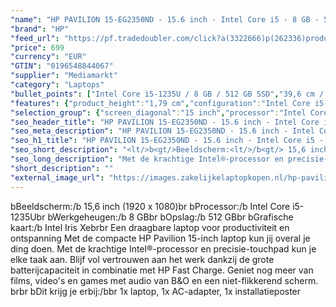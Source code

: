 ```yaml
---
"name": "HP PAVILION 15-EG2350ND - 15.6 inch - Intel Core i5 - 8 GB - 512 GB"
"brand": "HP"
"feed_url": "https://pf.tradedoubler.com/click?a(3322666)p(262336)product(50617-1739445)ttid(3)url(https%3A%2F%2Fwww.mediamarkt.nl%2Fnl%2Fproduct%2F_hp-pavilion-15-eg2350nd-1739445.html%3Futm_source%3Dtradedoubler%26utm_medium%3Daff-comparison%26utm_term%3D1739445)"
"price": 699
"currency": "EUR"
"GTIN": "0196548844067"
"supplier": "Mediamarkt"
"category": "Laptops"
"bullet_points": ["Intel Core i5-1235U / 8 GB / 512 GB SSD","39,6 cm / 15,6 inch","Full HD - 39,6 cm / 15,6 inch","SSD , 512 GB , M.2 via PCIe","1x USB 3.2 Gen 2 (3.1 Gen 2) Type-C, USB Type-C DisplayPort alternatieve modus, USB Power Delivery, USB Sleep-and-Charge, 2x USB 3.2 Gen 1 (3.1 Gen 1) Type-A, 1x HDMI, Combo koptelefoon/microfoon port","Lithium-ion","36.02 cm x 1.79 cm x 23.40 cm / 1.74 kg"]
"features": {"product_height":"1,79 cm","configuration":"Intel Core i5-1235U / 8 GB / 512 GB SSD","battery_type":"Lithium-ion","memory_size":"8 GB","brightness":"250 cd/m²","product_width":"36,02 cm","manufacturer_part_number":"6F7B2EA#ABH","additional_update_information":"Voor zover op de afbeeldingen apps worden getoond, geldt dat MediaMarkt niet kan garanderen dat de apps tijdens de volledige levensduur van het product goed zullen blijven functioneren. Dit hangt af van het beleid van de fabrikant.","min_duration_supported_software_updates":"2 jaar","bluetooth":"Ja","hard_disk_1":"SSD , 512 GB , M.2 via PCIe","scope_of_delivery":"1x laptop, 1x AC-adapter, 1x installatieposter","card_reader":"Nee","charge_time_from_manufacturer":"Snelle oplaadtijd (50%): 45 min","panel_type":"IPS (In-Plane Switching)","touchscreen":"Nee","processor_speed_with_turbo":"4.4 GHz","image_quality":"Full HD","dimensions_weight":"36.02 cm x 1.79 cm x 23.40 cm / 1.74 kg","special_features":"ENERGY STAR","memory_speeds":"3200 MHz","integrated_mike":"Ja","speakers":"Ja","convertibility":"Vast scherm","battery_capacity":"41 Wh","screen_diagonal_inches":"15.6 inch","model_year":"2022","shipping_costs":"0.00","product_manufacturer":"HP","height":"1,79 cm","depth":"23,40 cm","number_of_processor_cores":"10","processor_brand":"Intel®","wlan_standards":"WiFi 6 (802.11AX)","bluetooth_version":"5.2","delivery_time":"1","color":"Zilver","connections":"1x USB 3.2 Gen 2 (3.1 Gen 2) Type-C, USB Type-C DisplayPort alternatieve modus, USB Power Delivery, USB Sleep-and-Charge, 2x USB 3.2 Gen 1 (3.1 Gen 1) Type-A, 1x HDMI, Combo koptelefoon/microfoon port","weight":"1,74 kg","image_ratio":"16:9","ram_configuration":"2 x 4 GB","screen_diagonal_cm":"39,6 cm","product_introduction_date":"2022-03-25","screen_diagonal_cm_inch":"39,6 cm / 15,6 inch","product_type":"Laptop","capacity_of_1_hard_disk":"512 GB","type_of_1_hard_disk":"SSD","processor":"Intel Core i5-1235U","front_camera":"Ja","product_depth":"23,4 cm","resolution":"1920 x 1080","integrated_webcam":"Ja","processor_model":"Core™ i5","update_policy":"Onbekend","total_storage_space_in_gb":"512 GB","wlan":"Ja","ram_type":"DDR4","previous_price":"","warranty_note":"Geen aanvullende garantie-informatie","short_description":"15.6 inch Full HD • Intel Core i5-1235U • 8 GB • 512 GB SSD • Intel Iris Xe Graphics","manufacturer_supported_software_updates":"Ja","total_storage_space":"512 GB"}
"selection_group": {"screen_diagonal":"15 inch","processor":"Intel Core i5","changed_price_past_3_days":false,"product_family":"Pavilion 15"}
"seo_header_title": "HP PAVILION 15-EG2350ND - 15.6 inch - Intel Core i5 - 8 GB - 512 GB"
"seo_meta_description": "HP PAVILION 15-EG2350ND - 15.6 inch - Intel Core i5 - 8 GB - 512 GB"
"seo_h1_title": "HP PAVILION 15-EG2350ND - 15.6 inch - Intel Core i5 - 8 GB - 512 GB"
"seo_short_description": "<lt/>b<gt/>Beeldscherm:<lt/>/b<gt/> 15,6 inch (1920 x 1080)<lt/>br<gt/> <lt/>b<gt/>Processor:<lt/>/b<gt/> Intel Core i5-1235U<lt/>br<gt/> <lt/>b<gt/>Werkgeheugen:<lt/>/b<gt/> 8 GB<lt/>br<gt/> <lt/>b<gt/>Opslag:<lt/>/b<gt/> 512 GB<lt/>br<gt/> <lt/>b<gt/>Grafische kaart:<lt/>/b<gt/> Intel Iris Xe<lt/>br<gt/><lt/>br<gt/> Een draagbare laptop voor productiviteit en ontspanning Met de compacte HP Pavilion 15-inch laptop kun jij overal je ding doen."
"seo_long_description": "Met de krachtige Intel®-processor en precisie-touchpad kun je elke taak aan. Blijf vol vertrouwen aan het werk dankzij de grote batterijcapaciteit in combinatie met HP Fast Charge. Geniet nog meer van films, video's en games met audio van B&O en een niet-flikkerend scherm. <lt/>br<gt/><lt/>br<gt/> <lt/>b<gt/>Dit krijg je erbij:<lt/>/b<gt/><lt/>br<gt/> 1x laptop, 1x AC-adapter, 1x installatieposter"
"short_description": ""
"external_image_url": "https://images.zakelijkelaptopkopen.nl/hp-pavilion-15-eg2350nd-1739445.webp"
---
```


<lt/>b<gt/>Beeldscherm:<lt/>/b<gt/> 15,6 inch (1920 x 1080)<lt/>br<gt/> <lt/>b<gt/>Processor:<lt/>/b<gt/> Intel Core i5-1235U<lt/>br<gt/> <lt/>b<gt/>Werkgeheugen:<lt/>/b<gt/> 8 GB<lt/>br<gt/> <lt/>b<gt/>Opslag:<lt/>/b<gt/> 512 GB<lt/>br<gt/> <lt/>b<gt/>Grafische kaart:<lt/>/b<gt/> Intel Iris Xe<lt/>br<gt/><lt/>br<gt/> Een draagbare laptop voor productiviteit en ontspanning Met de compacte HP Pavilion 15-inch laptop kun jij overal je ding doen. Met de krachtige Intel®-processor en precisie-touchpad kun je elke taak aan. Blijf vol vertrouwen aan het werk dankzij de grote batterijcapaciteit in combinatie met HP Fast Charge. Geniet nog meer van films, video's en games met audio van B&O en een niet-flikkerend scherm. <lt/>br<gt/><lt/>br<gt/> <lt/>b<gt/>Dit krijg je erbij:<lt/>/b<gt/><lt/>br<gt/> 1x laptop, 1x AC-adapter, 1x installatieposter